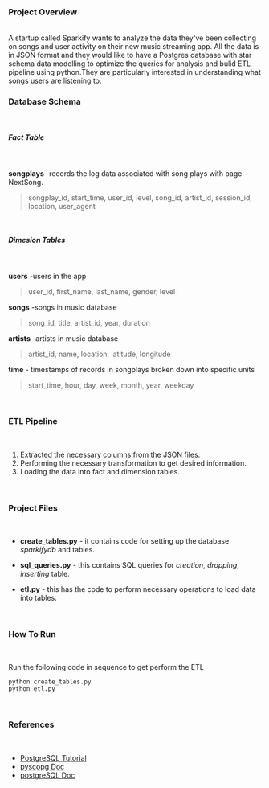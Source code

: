 ### Project Overview
<br/>
A startup called Sparkify wants to analyze the data they've been collecting on songs and user activity on their new music streaming app. All the data is in JSON format and they would like to have a Postgres database with star schema data modelling to optimize the queries for analysis and bulid ETL pipeline using python.They are particularly interested in understanding what songs users are listening to.

<br/>

### Database Schema

<br/>

##### Fact Table

<br/>

**songplays** -records the log data associated with song plays with page NextSong.

> songplay_id, start_time, user_id, level, song_id, artist_id, session_id, location, user_agent

<br/>

##### Dimesion Tables

<br/>

**users** -users in the app

> user_id, first_name, last_name, gender, level

**songs** -songs in music database

> song_id, title, artist_id, year, duration

**artists** -artists in music database

> artist_id, name, location, latitude, longitude

**time** - timestamps of records in songplays broken down into specific units

> start_time, hour, day, week, month, year, weekday 

<br/>

### ETL Pipeline

<br/>

1. Extracted the necessary columns from the JSON files.
2. Performing the necessary transformation to get desired information.
3. Loading the data into fact and dimension tables.

<br/>

### Project Files

<br/>

* **create_tables.py** - it contains code for setting up the database *sparkifydb* and tables.

* **sql_queries.py** - this contains SQL queries for *creation*, *dropping*, *inserting* table.

* **etl.py** - this has the code to perform necessary operations to load data into tables.

<br/>

### How To Run

<br/>

Run the following code in sequence to get perform the ETL 

`python create_tables.py` <br/>
`python etl.py`

<br/>

### References

<br/>

* [PostgreSQL Tutorial](https://www.postgresqltutorial.com/)
* [pyscopg Doc](https://www.psycopg.org/docs/)
* [postgreSQL Doc](https://www.postgresql.org/)

